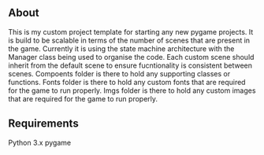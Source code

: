## About
This is my custom project template for starting any new pygame projects. It is build to be scalable in terms of the number of scenes that are present in the game. Currently it is using the state machine architecture with the Manager class being used to organise the code. Each custom scene should inherit from the default scene to ensure fucntionality is consistent between scenes.
Compoents folder is there to hold any supporting classes or functions.
Fonts folder is there to hold any custom fonts that are required for the game to run properly.
Imgs folder is there to hold any custom images that are required for the game to run properly.

## Requirements
Python 3.x
pygame